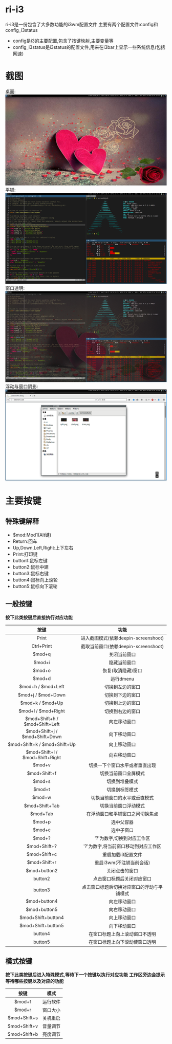 # ri-i3
ri-i3是一份包含了大多数功能的i3wm配置文件
主要有两个配置文件:config和config_i3status
- config是i3的主要配置,包含了按键映射,主要变量等
- config_i3status是i3status的配置文件,用来在i3bar上显示一些系统信息(包括网速)

# 截图
桌面:
![start](/screenshots/start.png)
平铺:
![split-window](/screenshots/split-window.png)
窗口透明:
![transparent](/screenshots/transparent.png)
浮动与窗口阴影:
![float-shadow](/screenshots/float-shadow.png)

# 主要按键

## 特殊键解释
- $mod:Mod1(Alt键)
- Return:回车
- Up,Down,Left,Right:上下左右
- Print:打印键
- button1:鼠标左键
- button2:鼠标中建
- button3:鼠标右键
- button4:鼠标向上滚轮
- button5:鼠标向下滚轮

## 一般按键
**按下此类按键后直接执行对应功能**

|按键                            |功能                                       |
|:----:                          |:----:                                     |
|Print                           |进入截图模式(依赖deepin-screenshoot)       |
|Ctrl+Print                      |截取当前窗口(依赖deepin-screenshoot)       |
|$mod+q                          |关闭当前窗口                               |
|$mod+i                          |隐藏当前窗口                               |
|$mod+o                          |恢复(取消隐藏)窗口                         |
|$mod+d                          |运行dmenu                                  |
|$mod+h / $mod+Left              |切换到左边的窗口                           |
|$mod+j / $mod+Down              |切换到下边的窗口                           |
|$mod+k / $mod+Up                |切换到上边的窗口                           |
|$mod+l / $mod+Right             |切换到右边的窗口                           |
|$mod+Shift+h / $mod+Shift+Left  |向左移动窗口                               |
|$mod+Shift+j / $mod+Shift+Down  |向下移动窗口                               |
|$mod+Shift+k / $mod+Shift+Up    |向上移动窗口                               |
|$mod+Shift+l / $mod+Shift+Right |向右移动窗口                               |
|$mod+v                          |切换一下个窗口水平或者垂直出现             |
|$mod+Shift+f                    |切换当前窗口全屏模式                       |
|$mod+s                          |切换到堆叠模式                             |
|$mod+t                          |切换到标签模式                             |
|$mod+w                          |切换当前窗口的水平或垂直模式               |
|$mod+Shift+Tab                  |切换当前窗口浮动模式                       |
|$mod+Tab                        |在浮动窗口和平铺窗口之间切换焦点           |
|$mod+p                          |选中父容器                                 |
|$mod+c                          |选中子窗口                                 |
|$mod+?                          |'?'为数字,切换到对应工作区                 |
|$mod+Shift+?                    |'?'为数字,将当前窗口移动到对应工作区       |
|$mod+Shift+c                    |重启加载i3配置文件                         |
|$mod+Shift+r                    |重启i3wm(不注销当前会话)                   |
|$mod+button2                    |关闭点击的窗口                             |
|button2                         |点击窗口标题后关闭对应窗口                 |
|button3                         |点击窗口标题后切换对应窗口的浮动与平铺模式 |
|$mod+button4                    |向左移动窗口                               |
|$mod+button5                    |向右移动窗口                               |
|$mod+Shift+button4              |向上移动窗口                               |
|$mod+Shift+button5              |向下移动窗口                               |
|button4                         |在窗口标题上向上滚动窗口不透明             |
|button5                         |在窗口标题上向下滚动使窗口透明             |

## 模式按键
**按下此类按键后进入特殊模式,等待下一个按键以执行对应功能**
**工作区旁边会提示等待哪些按键以及对应的功能**

|按键                |模式     |
|:----:              |:----:    |
|$mod+f              |运行软件 |
|$mod+r              |窗口大小 |
|$mod+Shift+s        |关机重启 |
|$mod+Shift+v        |音量调节 |
|$mod+Shift+b        |亮度调节 |
